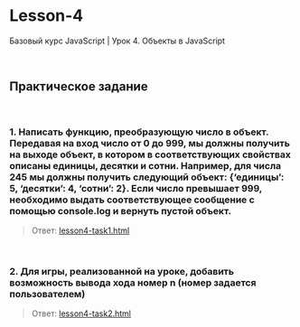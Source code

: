 # Lesson-4
Базовый курс JavaScript | Урок 4. Объекты в JavaScript

<br>

## Практическое задание
<br>

### 1. Написать функцию, преобразующую число в объект. Передавая на вход число от 0 до 999, мы должны получить на выходе объект, в котором в соответствующих свойствах описаны единицы, десятки и сотни. Например, для числа 245 мы должны получить следующий объект: {‘единицы’: 5, ‘десятки’: 4, ‘сотни’: 2}. Если число превышает 999, необходимо выдать соответствующее сообщение с помощью console.log и вернуть пустой объект.

> Ответ: [lesson4-task1.html](lesson4-task1.html)

<br>

### 2. Для игры, реализованной на уроке, добавить возможность вывода хода номер n (номер задается пользователем)

> Ответ: [lesson4-task2.html](lesson4-task2.html)
